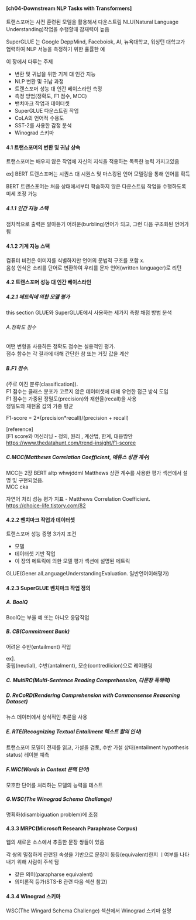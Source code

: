 #### [ch04-Downstream NLP Tasks with Transformers]



트랜스포머는 사전 훈련된 모델을 활용해서 다운스트림 NLU(Natural Language Understanding)작업을 수행할때 
잠재력이 높음


SuperGLUE 는 Google DeppMind, Faceboiok, AI, 뉴욕대학교, 워싱턴 대학교가 협력하여 
NLP 서능을 측정하기 위한 휼률한 예


이 장에서 다루는 주제    

- 변환 및 귀납을 위한 기계 대 인간 지능
- NLP 변환 및 귀납 과정
- 트랜스포머 성능 대 인간 베이스라인 측정
- 측정 방법(정확도, F1 점수, MCC)
- 밴치마크 작업과 데이터셋
- SuperGLUE 다운스트림 작업
- CoLA의 언어적 수용도
- SST-2를 사용한 감정 분석
- Winograd 스키마
  




#### 4.1 트랜스포머의 변환 및 귀납 상속    
트랜스포머는 배우지 않은 작업에 자신의 지식을 적용하는 독특한 능력 가지고있음

ex]
BERT 트랜스포머는 시퀀스 대 시퀀스 및 마스킹된 언어 모델링을 통해 언어를 획득

BERT 트랜스포머는 처음 상태에서부터 학습하지 않은 다운스트림 작업을 수행하도록 미세 조정 가능



##### 4.1.1 인간 지능 스택
점차적으로 출력은 알아듣기 어려운(burbling)언어가 되고, 그런 다음 구조화된 언어가 됨




#### 4.1.2 기계 지능 스택    
컴퓨터 비전은 이미지를 식별하지만 언어의 문법적 구조를 포함 x.    
음성 인식은 소리를 단어로 변환하여 우리를 문자 언어(written languager)로 리턴



#### 4.2 트랜스포머 성능 대 인간 베이스라인    



##### 4.2.1 메트릭에 의한 모델 평가

this section  GLUE와 SuperGLUE에서 사용하는 세가지 측량 채점 방법 분석


###### A.정확도 점수   
어떤 변형을 사용하든 정확도 점수는 실용적인 평가.    
점수 함수는 각 결과에 대해 간단한 참 또는 거짓 값을 계산



##### B.F1 점수.   
(주로 이진 분류(classification)).    
F1 점수는 클래스 분포가 고르지 않은 데이터셋에 대해 유연한 접근 방식 도입    
F1 점수는 가중된 정밀도(precision)와 재현율(recall)을 사용    
정밀도와 재현율 값의 가중 평균


F1-score = 2*(precision*recall)/(precision + recall)


[reference]   
[F1 score와 머신러닝 - 정의, 원리 , 계산법, 한계, 대응방안   
https://www.thedatahunt.com/trend-insight/f1-scoree    


##### C.MCC(Matthews Correlation Coefficient, 메튜스 상관 계수)    
MCC는 2장 BERT altp whwjddml Matthews 상관 계수를 사용한 평가 섹션에서 설명 및 구현되었음.   
MCC cka





자연어 처리 성능 평가 지표 - Matthews Correlation Coefficient.   
https://choice-life.tistory.com/82



#### 4.2.2 벤치마크 작업과 데이터셋

트랜스포머 성능 증명 3가지 조건
- 모델
- 데이터셋 기반 작업
- 이 장의 메트릭에 의한 모델 평가 섹션에 설명된 메트릭





GLUE(Gener alLanguageUnderstandingEvaluation. 일반언어이해평가)





#### 4.2.3 SuperGLUE 벤치마크 작업 정의

##### A. BoolQ
BoolQ는 부울 예 또는 아니오 응답작업



##### B. CB(Commitment Bank)
어려운 수반(entailment) 작업


ex].  
중립(neutial), 수반(antalment), 모순(contredlicion)으로 레이블링 



##### C. MultiRC(Multi-Sentence Reading Comprehension, 다문장 독해력)



##### D. ReCoRD(Rendering Comprehension with Commonsense Reasoning Dataset)

뉴스 데이터에서 상식적인 추론을 사용



##### E. RTE(Recognizing Textual Entailment 텍스트 함의 인식)
트랜스포머 모델이 전제를 읽고, 가설을 검토, 수반 가설 상태(entailment hypothesis status) 레이블 예측



##### F.WiC(Words in Context 문맥 단어)
모호한 단어를 처리하는 모델의 능력을 테스트

##### G.WSC(The Winograd Schema Challange)
명획화(disambiguation problem)에 초점





#### 4.3.3 MRPC(Microsoft Research Paraphrase Corpus)
웹의 새로운 소스에서 추출한 문장 쌍들이 있음

각 쌍의 밀접하게 관련된 속성을 기반으로 문장이 동등(equivalent)한지 ㅣ여부를 나타내기 위해 사람이 주석 담

- 같은 의미(parapharse equivalent)
- 의미론적 등가(STS-B 관련 다음 섹션 참고)
  



#### 4.3.4 Winograd 스키마
WSC(The Wingard Schema Challenge) 섹션에서 Winograd 스키마 설명

